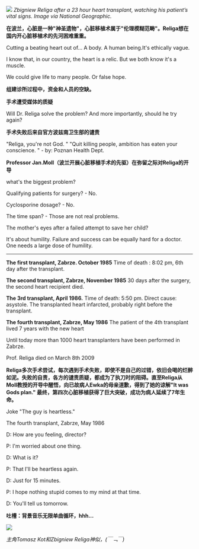 
![](http://cdn.zmescience.com/wp-content/uploads/2015/01/humans-of-world-powerful-portrait-photography-17__880.jpg)
*Zbigniew Religa after a 23 hour heart transplant, watching his patient’s vital signs. Image via National Geographic.*

**在波兰，心脏是一种"神圣遗物"，心脏移植术属于"伦理模糊范畴"。Religa想在国内开心脏移植术的先河困难重重。**

Cutting a beating heart out of... A body. A human being.It's ethically vague.

I know that, in our country, the heart is a relic. But we both know it's a muscle.

We could give life to many people. Or false hope.

**组建诊所过程中，资金和人员的空缺。**

**手术遭受媒体的质疑**

Will Dr. Religa solve the problem? And more importantly, should he try again?

**手术失败后来自官方波兹南卫生部的谴责**

"Religa, you're not God. "
"Quit killing people, ambition has eaten your conscience. " - by: Poznan Health Dept. 

**Professor Jan.Moll（波兰开展心脏移植手术的先驱）在弥留之际对Religa的开导**

what's the biggest problem?

Qualifying patients for surgery?  - No.

Cyclosporine dosage?    - No.

The time span?    - Those are not real problems.

The mother's eyes after a failed attempt to save her child?

It's about humility. Failure and success can be equally hard for a doctor. One needs a large dose of humility.

***
**The first transplant, Zabrze. October 1985**
Time of death : 8:02 pm, 6th day after the transplant.

**The second transplant, Zabrze, November 1985**
30 days after the surgery, the second heart recipient died.

**The 3rd transplant, April 1986.**
Time of death: 5:50 pm. Direct cause: asystole. The transplanted heart infarcted, probably right before the transplant.

**The fourth transplant, Zabrze, May 1986**
The patient of the 4th transplant lived 7 years with the new heart

Until today more than 1000 heart transplanters have been performed in Zabrze.

Prof. Religa died on March 8th 2009

**Religa多次手术尝试，每次遇到手术失败，即使不是自己的过错，依旧会喝的烂醉如泥。失败的自责，各方的谴责质疑，都成为了执刀时的阻碍。直至Religa从Moll教授的开导中醒悟，向已故病人Ewka的母亲道歉，得到了她的谅解"It was Gods plan." 最终，第四次心脏移植获得了巨大突破，成功为病人延续了7年生命。**

Joke "The guy is heartless."

The fourth transplant, Zabrze, May 1986

D: How are you feeling, director?

P: I'm worried about one thing. 

D: What is it?

P: That I'll be heartless again.  

D: Just for 15 minutes. 

P: I hope nothing stupid comes to my mind at that time.

D: You'll tell us tomorrow.

**吐槽：背景音乐无限单曲循环，hhh...**

![]({{site.imageurl}}/2017-03-05-Bogowie.png)

*主角Tomasz Kot和Zbigniew Religa神似，(￣﹁￣)*